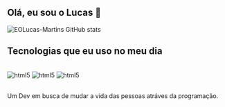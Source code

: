 ## Olá, eu sou o Lucas 👋

![EOLucas-Martins GitHub stats](https://github-readme-stats.vercel.app/api?username=EOLucas-Martins&show_icons=true&theme=tokyonight)

## Tecnologias que eu uso no meu dia 

<div style="display: inline_block"><br/>
  <img aling="center" alt="html5" src="https://img.shields.io/badge/HTML5-E34F26?style=for-the-badge&logo=html5&logoColor=white"/>
  <img aling="center" alt="html5" src="https://img.shields.io/badge/CSS3-1572B6?style=for-the-badge&logo=css3&logoColor=white"/>
  <img aling="center" alt="html5" src="https://img.shields.io/badge/JavaScript-F7DF1E?style=for-the-badge&logo=javascript&logoColor=black"/>
</div> <br/>

Um Dev em busca de mudar a vida das pessoas atráves da programação.

